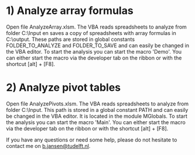 # 1) Analyze array formulas

Open file AnalyzeArray.xlsm. The VBA reads spreadsheets to analyze from folder C:\Input en saves a copy of spreadsheets with array formulas in C:\output. These paths are stored in global constants FOLDER_TO_ANALYZE and FOLDER_TO_SAVE and can easily be changed in the VBA editor. To start the analysis you can start the macro 'Demo'. You can either start the macro via the developer tab on the ribbon or with the shortcut [alt] + [F8].

# 2) Analyze pivot tables
Open file AnalyzePivots.xlsm. The VBA reads spreadsheets to analyze from folder C:\Input. This path is stored in a global constant PATH and can easily be changed in the VBA editor. It is located in the module MGlobals. To start the analysis you can start the macro 'Main'. You can either start the macro via the developer tab on the ribbon or with the shortcut [alt] + [F8].

If you have any questions or need some help, please do not hesitate to contact me on b.jansen@tudelft.nl.
